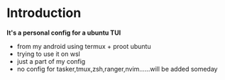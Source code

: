 # Introduction
**It's a personal config for a ubuntu TUI**
- from my android using termux + proot ubuntu
- trying to use it on wsl
- just a part of my config
- no config for tasker,tmux,zsh,ranger,nvim......will be added someday
